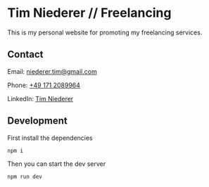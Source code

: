 # Tim Niederer // Freelancing

This is my personal website for promoting my freelancing services.

## Contact

Email: [niederer.tim@gmail.com](mailto:niederer.tim@gmail.com)

Phone: [+49 171 2089964](tel:+491712089964)

LinkedIn: [Tim Niederer](https://www.linkedin.com/in/tim-niederer-44992420b/)

## Development

First install the dependencies

```bash
npm i
```

Then you can start the dev server

```bash
npm run dev
```
